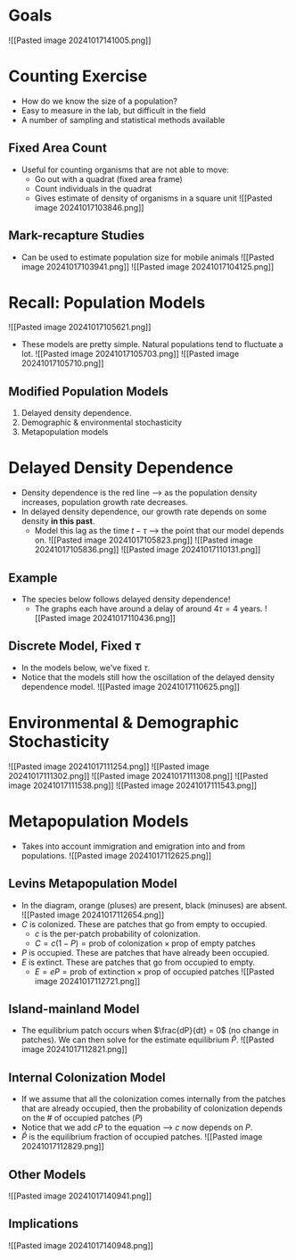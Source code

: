 
# Goals
![[Pasted image 20241017141005.png]]

# Counting Exercise
* How do we know the size of a population?
* Easy to measure in the lab, but difficult in the field
* A number of sampling and statistical methods available

## Fixed Area Count
* Useful for counting organisms that are not able to move:
	* Go out with a quadrat (fixed area frame)
	* Count individuals in the quadrat
	* Gives estimate of density of organisms in a square unit
![[Pasted image 20241017103846.png]]

## Mark-recapture Studies
* Can be used to estimate population size for mobile animals
![[Pasted image 20241017103941.png]]
![[Pasted image 20241017104125.png]]

# Recall: Population Models
![[Pasted image 20241017105621.png]]
* These models are pretty simple. Natural populations tend to fluctuate a lot.
![[Pasted image 20241017105703.png]]
![[Pasted image 20241017105710.png]]


## Modified Population Models
1. Delayed density dependence.
2. Demographic & environmental stochasticity
3. Metapopulation models


# Delayed Density Dependence
* Density dependence is the red line ⟶ as the population density increases, population growth rate decreases.
* In delayed density dependence, our growth rate depends on some density **in this past**.
	* Model this lag as the time $t - \tau$ ⟶ the point that our model depends on.
![[Pasted image 20241017105823.png]]
![[Pasted image 20241017105836.png]]
![[Pasted image 20241017110131.png]]

## Example
* The species below follows delayed density dependence!
	* The graphs each have around a delay of around $4 \tau = 4 \text{ years}$.
![[Pasted image 20241017110436.png]]

## Discrete Model, Fixed $\tau$
* In the models below, we've fixed $\tau$.
* Notice that the models still how the oscillation of the delayed density dependence model.
![[Pasted image 20241017110625.png]]


# Environmental & Demographic Stochasticity
![[Pasted image 20241017111254.png]]
![[Pasted image 20241017111302.png]]
![[Pasted image 20241017111308.png]]
![[Pasted image 20241017111538.png]]
![[Pasted image 20241017111543.png]]

# Metapopulation Models
* Takes into account immigration and emigration into and from populations.
![[Pasted image 20241017112625.png]]

## Levins Metapopulation Model
* In the diagram, orange (pluses) are present, black (minuses) are absent.
![[Pasted image 20241017112654.png]]
* $C$ is colonized. These are patches that go from empty to occupied.
	* $c$ is the per-patch probability of colonization.
	* $C = c(1-P) = \text{prob of colonization} \times \text{prop of empty patches}$
* $P$ is occupied. These are patches that have already been occupied.
* $E$ is extinct. These are patches that go from occupied to empty.
	* $E = eP = \text{prob of extinction} \times \text{prop of occupied patches}$
![[Pasted image 20241017112721.png]]

## Island-mainland Model
* The equilibrium patch occurs when $\frac{dP}{dt} = 0$ (no change in patches). We can then solve for the estimate equilibrium $\hat{P}$.
![[Pasted image 20241017112821.png]]

## Internal Colonization Model
* If we assume that all the colonization comes internally from the patches that are already occupied, then the probability of colonization depends on the # of occupied patches ($P$)
* Notice that we add $cP$ to the equation ⟶ $c$ now depends on $P$.
* $\hat{P}$ is the equilibrium fraction of occupied patches.
![[Pasted image 20241017112829.png]]

## Other Models
![[Pasted image 20241017140941.png]]

## Implications
![[Pasted image 20241017140948.png]]
